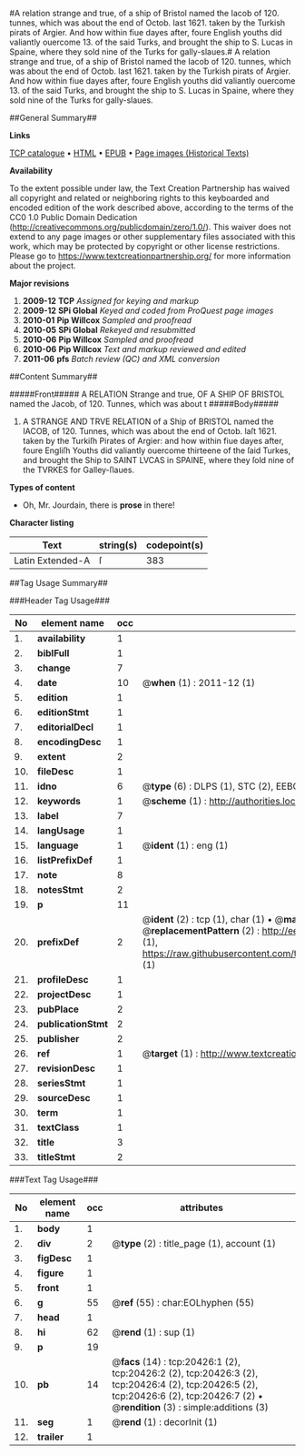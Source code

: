 #A relation strange and true, of a ship of Bristol named the Iacob of 120. tunnes, which was about the end of Octob. last 1621. taken by the Turkish pirats of Argier. And how within fiue dayes after, foure English youths did valiantly ouercome 13. of the said Turks, and brought the ship to S. Lucas in Spaine, where they sold nine of the Turks for gally-slaues.#
A relation strange and true, of a ship of Bristol named the Iacob of 120. tunnes, which was about the end of Octob. last 1621. taken by the Turkish pirats of Argier. And how within fiue dayes after, foure English youths did valiantly ouercome 13. of the said Turks, and brought the ship to S. Lucas in Spaine, where they sold nine of the Turks for gally-slaues.

##General Summary##

**Links**

[TCP catalogue](http://www.ota.ox.ac.uk/tcp/)  • 
[HTML](http://tei.it.ox.ac.uk/tcp/Texts-HTML/free/A04/A04200.html)  • 
[EPUB](http://tei.it.ox.ac.uk/tcp/Texts-EPUB/free/A04/A04200.epub) • 
[Page images (Historical Texts)](https://historicaltexts.jisc.ac.uk/eebo-99854960e)

**Availability**

To the extent possible under law, the Text Creation Partnership has waived all copyright and related or neighboring rights to this keyboarded and encoded edition of the work described above, according to the terms of the CC0 1.0 Public Domain Dedication (http://creativecommons.org/publicdomain/zero/1.0/). This waiver does not extend to any page images or other supplementary files associated with this work, which may be protected by copyright or other license restrictions. Please go to https://www.textcreationpartnership.org/ for more information about the project.

**Major revisions**

1. __2009-12__ __TCP__ *Assigned for keying and markup*
1. __2009-12__ __SPi Global__ *Keyed and coded from ProQuest page images*
1. __2010-01__ __Pip Willcox__ *Sampled and proofread*
1. __2010-05__ __SPi Global__ *Rekeyed and resubmitted*
1. __2010-06__ __Pip Willcox__ *Sampled and proofread*
1. __2010-06__ __Pip Willcox__ *Text and markup reviewed and edited*
1. __2011-06__ __pfs__ *Batch review (QC) and XML conversion*

##Content Summary##

#####Front#####
A RELATION Strange and true, OF A SHIP OF BRISTOL named
the Jacob, of 120. Tunnes, which was about t
#####Body#####

1. A STRANGE AND TRVE RELATION of a Ship of BRISTOL named the
IACOB, of 120. Tunnes, which was about the end of Octob.
laſt 1621. taken by the Turkiſh Pirates of Argier: and how within
fiue dayes after, foure Engliſh Youths did valiantly ouercome thirteene
of the ſaid Turkes, and brought the Ship to SAINT LVCAS in
SPAINE, where they ſold nine of the TVRKES for
Galley-ſlaues.

**Types of content**

  * Oh, Mr. Jourdain, there is **prose** in there!

**Character listing**


|Text|string(s)|codepoint(s)|
|---|---|---|
|Latin Extended-A|ſ|383|

##Tag Usage Summary##

###Header Tag Usage###

|No|element name|occ|attributes|
|---|---|---|---|
|1.|__availability__|1||
|2.|__biblFull__|1||
|3.|__change__|7||
|4.|__date__|10| @__when__ (1) : 2011-12 (1)|
|5.|__edition__|1||
|6.|__editionStmt__|1||
|7.|__editorialDecl__|1||
|8.|__encodingDesc__|1||
|9.|__extent__|2||
|10.|__fileDesc__|1||
|11.|__idno__|6| @__type__ (6) : DLPS (1), STC (2), EEBO-CITATION (1), PROQUEST (1), VID (1)|
|12.|__keywords__|1| @__scheme__ (1) : http://authorities.loc.gov/ (1)|
|13.|__label__|7||
|14.|__langUsage__|1||
|15.|__language__|1| @__ident__ (1) : eng (1)|
|16.|__listPrefixDef__|1||
|17.|__note__|8||
|18.|__notesStmt__|2||
|19.|__p__|11||
|20.|__prefixDef__|2| @__ident__ (2) : tcp (1), char (1)  •  @__matchPattern__ (2) : ([0-9\-]+):([0-9IVX]+) (1), (.+) (1)  •  @__replacementPattern__ (2) : http://eebo.chadwyck.com/downloadtiff?vid=$1&page=$2 (1), https://raw.githubusercontent.com/textcreationpartnership/Texts/master/tcpchars.xml#$1 (1)|
|21.|__profileDesc__|1||
|22.|__projectDesc__|1||
|23.|__pubPlace__|2||
|24.|__publicationStmt__|2||
|25.|__publisher__|2||
|26.|__ref__|1| @__target__ (1) : http://www.textcreationpartnership.org/docs/. (1)|
|27.|__revisionDesc__|1||
|28.|__seriesStmt__|1||
|29.|__sourceDesc__|1||
|30.|__term__|1||
|31.|__textClass__|1||
|32.|__title__|3||
|33.|__titleStmt__|2||


###Text Tag Usage###

|No|element name|occ|attributes|
|---|---|---|---|
|1.|__body__|1||
|2.|__div__|2| @__type__ (2) : title_page (1), account (1)|
|3.|__figDesc__|1||
|4.|__figure__|1||
|5.|__front__|1||
|6.|__g__|55| @__ref__ (55) : char:EOLhyphen (55)|
|7.|__head__|1||
|8.|__hi__|62| @__rend__ (1) : sup (1)|
|9.|__p__|19||
|10.|__pb__|14| @__facs__ (14) : tcp:20426:1 (2), tcp:20426:2 (2), tcp:20426:3 (2), tcp:20426:4 (2), tcp:20426:5 (2), tcp:20426:6 (2), tcp:20426:7 (2)  •  @__rendition__ (3) : simple:additions (3)|
|11.|__seg__|1| @__rend__ (1) : decorInit (1)|
|12.|__trailer__|1||
